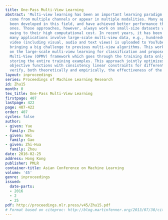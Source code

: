 ```yaml
---
title: One-Pass Multi-View Learning
abstract: 'Multi-view learning has been an important learning paradigm where data
  come from multiple channels or appear in multiple modalities. Many approaches have
  been developed in this field, and have achieved better performance than single-view
  ones. Those approaches, however, always work on small-size datasets with low dimensionality,
  owing to their high computational cost. In recent years, it has been witnessed that
  many applications involve large-scale multi-view data, e.g., hundreds of hours of
  video (including visual, audio and text views) is uploaded to YouTube every minute,
  bringing a big challenge to previous multi-view algorithms. This work  concentrates
  on the large-scale multi-view learning for classification and proposes the One-Pass
  Multi-View (OPMV) framework which goes through the training data only once without
  storing the entire training examples. This approach jointly optimizes the composite
  objective functions with consistency linear constraints for different views. We
  verify, both theoretically and empirically, the effectiveness of the proposed algorithm.   '
layout: inproceedings
series: Proceedings of Machine Learning Research
id: Zhu15
month: 0
tex_title: One-Pass Multi-View Learning
firstpage: 407
lastpage: 422
page: 407-422
order: 407
cycles: false
author:
- given: Yue
  family: Zhu
- given: Wei
  family: Gao
- given: Zhi-Hua
  family: Zhou
date: 2016-02-25
address: Hong Kong
publisher: PMLR
container-title: Asian Conference on Machine Learning
volume: '45'
genre: inproceedings
issued:
  date-parts:
  - 2016
  - 2
  - 25
pdf: http://proceedings.mlr.press/v45/Zhu15.pdf
# Format based on citeproc: http://blog.martinfenner.org/2013/07/30/citeproc-yaml-for-bibliographies/
---
```

